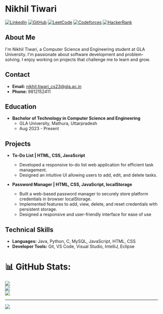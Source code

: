 # Nikhil Tiwari

[![LinkedIn](https://img.shields.io/badge/LinkedIn-%230077B5.svg?style=for-the-badge&logo=linkedin&logoColor=white)](https://www.linkedin.com/in/nikhil-tiwari-90194a318)
[![GitHub](https://img.shields.io/badge/GitHub-100000?style=for-the-badge&logo=github&logoColor=white)](https://github.com/nikhiltiwari110)
[![LeetCode](https://img.shields.io/badge/LeetCode-FFA116?style=for-the-badge&logo=leetcode&logoColor=black)](https://leetcode.com/nikhiltiwari11)
[![Codeforces](https://img.shields.io/badge/Codeforces-1F8ACB?style=for-the-badge&logo=codeforces&logoColor=white)](https://codeforces.com/profile/nikhiltiwari101)
[![HackerRank](https://img.shields.io/badge/HackerRank-2EC866?style=for-the-badge&logo=hackerrank&logoColor=white)](https://hackerrank.com/nik_2315001473)

## About Me

I'm Nikhil Tiwari, a Computer Science and Engineering student at GLA University. I'm passionate about software development and problem-solving. I enjoy working on projects that challenge me to learn and grow.

## Contact

* **Email:** nikhil.tiwari_cs23@gla.ac.in
* **Phone:** 9812152411

## Education

* **Bachelor of Technology in Computer Science and Engineering**
    * GLA University, Mathura, Uttarpradesh
    * Aug 2023 - Present
## Projects

* **To-Do List | HTML, CSS, JavaScript**
    * Developed a responsive to-do list web application for efficient task management.
    * Designed an intuitive UI allowing users to add, edit, and delete tasks.

* **Password Manager | HTML, CSS, JavaScript, localStorage**
   * Built a web-based password manager to securely store platform credentials in browser localStorage.
   * Implemented features to add, view, delete, and reset credentials with persistent storage.
   * Designed a responsive and user-friendly interface for ease of use

## Technical Skills

* **Languages:** Java, Python, C, MySQL, JavaScript, HTML, CSS
* **Developer Tools:** Git, VS Code, Visual Studio, IntelliJ, Eclipse

# 📊 GitHub Stats:
![](https://github-readme-stats.vercel.app/api?username=nikhiltiwari110&theme=omni&hide_border=false&include_all_commits=false&count_private=false)<br/>
![](https://nirzak-streak-stats.vercel.app/?user=nikhiltiwari110&theme=omni&hide_border=false)<br/>
![](https://github-readme-stats.vercel.app/api/top-langs/?username=nikhiltiwari110&theme=omni&hide_border=false&include_all_commits=false&count_private=false&layout=compact)

---
[![](https://visitcount.itsvg.in/api?id=nikhiltiwari110&icon=0&color=0)](https://visitcount.itsvg.in)

<!-- Proudly created with GPRM ( https://gprm.itsvg.in ) -->
